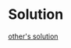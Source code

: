 # Solution

[other's solution](https://leetcode.com/problems/contains-duplicate/discuss/2728722/All-Possible-Easy-Solution-with-single-line-code-oror-c%2B%2B)
